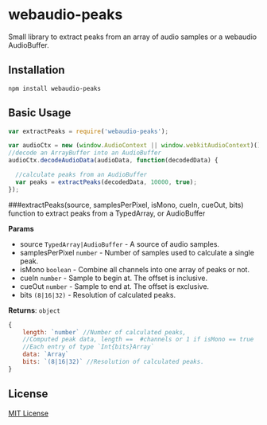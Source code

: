 webaudio-peaks
=================
Small library to extract peaks from an array of audio samples or a webaudio AudioBuffer.

## Installation

  `npm install webaudio-peaks`


## Basic Usage

```javascript
var extractPeaks = require('webaudio-peaks');

var audioCtx = new (window.AudioContext || window.webkitAudioContext)();
//decode an ArrayBuffer into an AudioBuffer
audioCtx.decodeAudioData(audioData, function(decodedData) {

  //calculate peaks from an AudioBuffer
  var peaks = extractPeaks(decodedData, 10000, true);
});
```

###extractPeaks(source, samplesPerPixel, isMono, cueIn, cueOut, bits)
function to extract peaks from a TypedArray, or AudioBuffer

**Params**

- source `TypedArray|AudioBuffer` - A source of audio samples.
- samplesPerPixel `number` - Number of samples used to calculate a single peak.
- isMono `boolean` - Combine all channels into one array of peaks or not.
- cueIn `number` - Sample to begin at. The offset is inclusive.
- cueOut `number` - Sample to end at. The offset is exclusive.
- bits `(8|16|32)` - Resolution of calculated peaks.

**Returns**: `object`

```javascript
{
    length: `number` //Number of calculated peaks,
    //Computed peak data, length ==  #channels or 1 if isMono == true
    //Each entry of type `Int{bits}Array`
    data: `Array`
    bits: `(8|16|32)` //Resolution of calculated peaks.
}
```

## License

[MIT License](http://doge.mit-license.org)